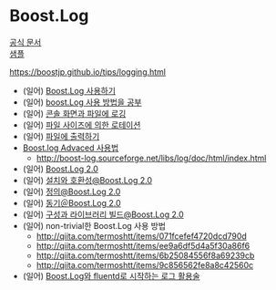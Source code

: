 # Boost.Log
[공식 문서](http://www.boost.org/doc/libs/1_73_0/libs/log/doc/html/index.html )   
[샘플](http://bitter-development.blogspot.kr/2013/08/boostlog-20.html )  

https://boostjp.github.io/tips/logging.html     
- (일어) [Boost.Log 사용하기](http://faithandbrave.hateblo.jp/entry/20130725/1374736211 )
- (일어) [boost.Log 사용 방법을 공부](http://d.hatena.ne.jp/yamada28go/20140215/1392470561 )
- (일어) [콘솔 화면과 파일에 로깅](http://daisukekobayashi.com/blog/boost-log-logging-console-windows-and-file )
- (일어) [파일 사이즈에 의한 로테이션](http://faithandbrave.hateblo.jp/entry/20130801/1375340888 )
- (일어) [파일에 출력하기](http://kkayataka.hatenablog.com/entry/2013/07/29/062652 )
- [Boost.log Advaced 사용법 ](http://miragecore.tistory.com/entry/Boostlog-Addvaced-%EC%82%AC%EC%9A%A9%EB%B2%95 ) 
    - http://boost-log.sourceforge.net/libs/log/doc/html/index.html
- (일어) [Boost.Log 2.0](http://satoshinote.blogspot.kr/2013/06/boostlog-20_15.html )
- (일어) [설치와 호환성@Boost.Log 2.0](http://satoshinote.blogspot.kr/2013/06/boostlog-20_16.html )
- (일어) [정의@Boost.Log 2.0](http://satoshinote.blogspot.kr/2013/06/boostlog-20_17.html  )
- (일어) [동기＠Boost.Log 2.0](http://satoshinote.blogspot.kr/2013/06/boostlog-20.html )
- (일어) [구성과 라이브러리 빌드@Boost.Log 2.0](http://satoshinote.blogspot.kr/2013/06/boostlog-20_3584.html  )
- (일어) non-trivial한 Boost.Log 사용 방법 
    - http://qiita.com/termoshtt/items/071fcefef4720dcd790d 
    - http://qiita.com/termoshtt/items/ee9a6df5d4a5f30a86f6 
    - http://qiita.com/termoshtt/items/6b25084556f8a69239cb 
    - http://qiita.com/termoshtt/items/9c856562fe8a8c42560c 
- (일어) [Boost.Log와 fluentd로 시작하는 로그 활용술](http://www.slideshare.net/termoshtt/boostlogfluentd  )  